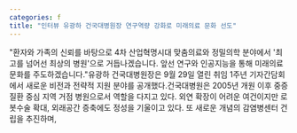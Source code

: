 ```yaml
---
categories: f
title: "인터뷰 유광하 건국대병원장 연구역량 강화로 미래의료 문화 선도"
---
```

"환자와 가족의 신뢰를 바탕으로 4차 산업혁명시대 맞춤의료와 정밀의학 분야에서 &#39;최고를 넘어선 최상의 병원&#39;으로 거듭나겠습니다. 앞선 연구와 인공지능을 통해 미래의료 문화를 주도하겠습니다."유광하 건국대병원장은 9월 29일 열린 취임 1주년 기자간담회에서 새로운 비전과 전략적 지원 분야를 공개했다.건국대병원은 2005년 개원 이후 중증질환 중심 지역 거점 병원으로서 역할을 다지고 있다. 외연 확장이 어려운 여건이지만 로봇수술 확대, 외래공간 증축에도 정성을 기울이고 있다. 또 새로운 개념의 감염병센터 건립을 추진하며,